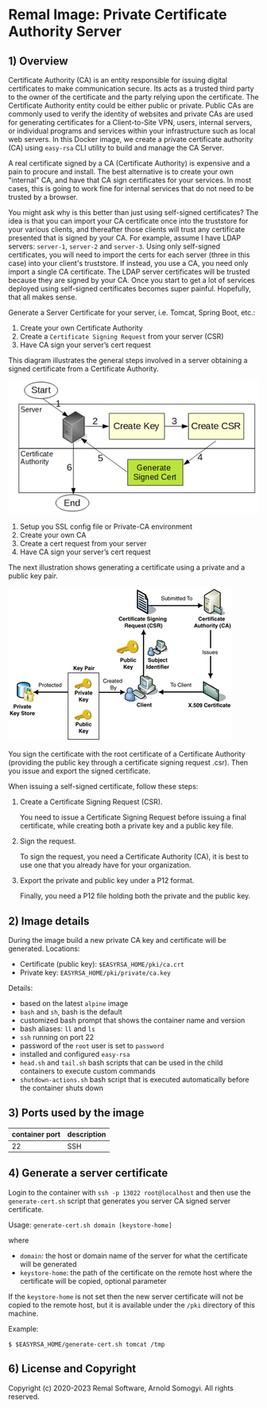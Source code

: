 # Remal Image: Private Certificate Authority Server

## 1) Overview
Certificate Authority (CA) is an entity responsible for issuing digital certificates to make communication secure.
Its acts as a trusted third party to the owner of the certificate and the party relying upon the certificate.
The Certificate Authority entity could be either public or private.
Public CAs are commonly used to verify the identity of websites and private CAs are used for generating certificates for a Client-to-Site VPN, users, internal servers, or individual programs and services within your infrastructure such as local web servers.
In this Docker image, we create a private certificate authority (CA) using `easy-rsa` CLI utility to build and manage the CA Server.

A real certificate signed by a CA (Certificate Authority) is expensive and a pain to procure and install.
The best alternative is to create your own "internal" CA, and have that CA sign certificates for your services.
In most cases, this is going to work fine for internal services that do not need to be trusted by a browser.

You might ask why is this better than just using self-signed certificates?
The idea is that you can import your CA certificate once into the truststore for your various clients, and thereafter those clients will trust any certificate presented that is signed by your CA.
For example, assume I have LDAP servers: `server-1`, `server-2` and `server-3`.
Using only self-signed certificates, you will need to import the certs for each server (three in this case) into your client's truststore.
If instead, you use a CA, you need only import a single CA certificate.
The LDAP server certificates will be trusted because they are signed by your CA.
Once you start to get a lot of services deployed using self-signed certificates becomes super painful.
Hopefully, that all makes sense.

Generate a Server Certificate for your server, i.e. Tomcat, Spring Boot, etc.:
1. Create your own Certificate Authority
2. Create a `Certificate Signing Request` from your server (CSR)
3. Have CA sign your server’s cert request

This diagram illustrates the general steps involved in a server obtaining a signed certificate from a Certificate Authority.

![CSR flow](../docs/x509_overview-1.png)

1. Setup you SSL config file or Private-CA environment
2. Create your own CA
3. Create a cert request from your server
4. Have CA sign your server’s cert request

The next illustration shows generating a certificate using a private and a public key pair.

![private and public key infrastructure](../docs/x509_overview-2.gif)

You sign the certificate with the root certificate of a Certificate Authority (providing the public key through a certificate signing request .csr). Then you issue and export the signed certificate.

When issuing a self-signed certificate, follow these steps:
1. Create a Certificate Signing Request (CSR).

   You need to issue a Certificate Signing Request before issuing a final certificate, while creating both a private key and a public key file.

2. Sign the request.

   To sign the request, you need a Certificate Authority (CA), it is best to use one that you already have for your organization.

3. Export the private and public key under a P12 format.

   Finally, you need a P12 file holding both the private and the public key.

## 2) Image details
During the image build a new private CA key and certificate will be generated.
Locations:
* Certificate (public key): `$EASYRSA_HOME/pki/ca.crt`
* Private key: `EASYRSA_HOME/pki/private/ca.key`

Details:
* based on the latest `alpine` image
* `bash` and `sh`, bash is the default
* customized bash prompt that shows the container name and version
* bash aliases: `ll` and `ls`
* `ssh` running on port 22
* password of the `root` user is set to `password`
* installed and configured `easy-rsa`
* `head.sh` and `tail.sh` bash scripts that can be used in the child containers to execute custom commands
* `shutdown-actions.sh` bash script that is executed automatically before the container shuts down

## 3) Ports used by the image

| container port | description |
|----------------|-------------|
| 22             | SSH         |

## 4) Generate a server certificate
Login to the container with `ssh -p 13022 root@localhost` and then use the `generate-cert.sh` script that generates you server CA signed server certificate.

Usage: `generate-cert.sh domain [keystore-home]`

where
* `domain`: the host or domain name of the server for what the certificate will be generated
* `keystore-home`: the path of the certificate on the remote host where the certificate will be copied, optional parameter

If the `keystore-home` is not set then the new server certificate will not be copied to the remote host, but it is available under the `/pki` directory of this machine.

Example:
~~~
$ $EASYRSA_HOME/generate-cert.sh tomcat /tmp
~~~

## 6) License and Copyright
Copyright (c) 2020-2023 Remal Software, Arnold Somogyi. All rights reserved.
